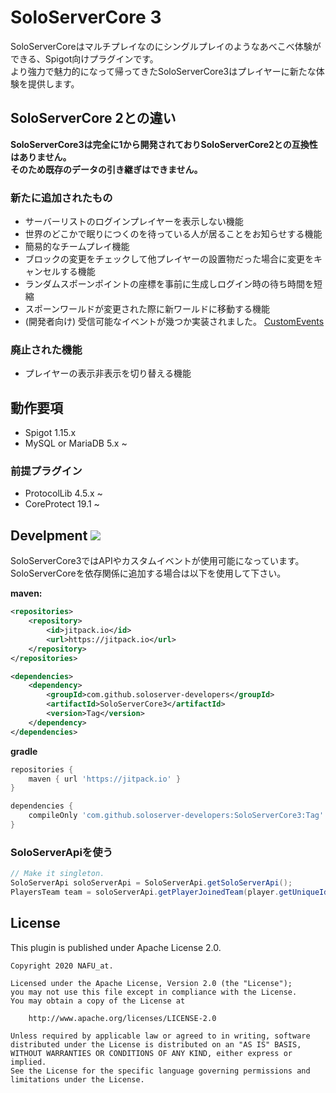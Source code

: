 # SoloServerCore 3
SoloServerCoreはマルチプレイなのにシングルプレイのようなあべこべ体験ができる、Spigot向けプラグインです。  
より強力で魅力的になって帰ってきたSoloServerCore3はプレイヤーに新たな体験を提供します。

## SoloServerCore 2との違い
**SoloServerCore3は完全に1から開発されておりSoloServerCore2との互換性はありません。  
そのため既存のデータの引き継ぎはできません。**

### 新たに追加されたもの
- サーバーリストのログインプレイヤーを表示しない機能
- 世界のどこかで眠りにつくのを待っている人が居ることをお知らせする機能
- 簡易的なチームプレイ機能
- ブロックの変更をチェックして他プレイヤーの設置物だった場合に変更をキャンセルする機能
- ランダムスポーンポイントの座標を事前に生成しログイン時の待ち時間を短縮
- スポーンワールドが変更された際に新ワールドに移動する機能
- (開発者向け) 受信可能なイベントが幾つか実装されました。 [CustomEvents](./CustomEvent.md)

### 廃止された機能
- プレイヤーの表示非表示を切り替える機能

## 動作要項
- Spigot 1.15.x
- MySQL or MariaDB 5.x ~

### 前提プラグイン
- ProtocolLib 4.5.x ~
- CoreProtect 19.1 ~

## Develpment [![](https://jitpack.io/v/soloserver-developers/SoloServerCore3.svg)](https://jitpack.io/#soloserver-developers/SoloServerCore3)

SoloServerCore3ではAPIやカスタムイベントが使用可能になっています。  
SoloServerCoreを依存関係に追加する場合は以下を使用して下さい。

**maven:**
```xml
<repositories>
    <repository>
        <id>jitpack.io</id>
        <url>https://jitpack.io</url>
    </repository>
</repositories>

<dependencies>
    <dependency>
	    <groupId>com.github.soloserver-developers</groupId>
	    <artifactId>SoloServerCore3</artifactId>
	    <version>Tag</version>
	</dependency>
</dependencies>
```

**gradle**
```gradle
repositories {
    maven { url 'https://jitpack.io' }
}

dependencies {
    compileOnly 'com.github.soloserver-developers:SoloServerCore3:Tag'
}
```

### SoloServerApiを使う
```java
// Make it singleton.
SoloServerApi soloServerApi = SoloServerApi.getSoloServerApi();
PlayersTeam team = soloServerApi.getPlayerJoinedTeam(player.getUniqueId());
```

## License
This plugin is published under Apache License 2.0.
```
Copyright 2020 NAFU_at.

Licensed under the Apache License, Version 2.0 (the "License");
you may not use this file except in compliance with the License.
You may obtain a copy of the License at

    http://www.apache.org/licenses/LICENSE-2.0

Unless required by applicable law or agreed to in writing, software
distributed under the License is distributed on an "AS IS" BASIS,
WITHOUT WARRANTIES OR CONDITIONS OF ANY KIND, either express or implied.
See the License for the specific language governing permissions and
limitations under the License.
```
